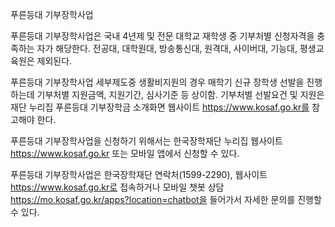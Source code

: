 푸른등대 기부장학사업


푸른등대 기부장학사업은 국내 4년제 및 전문 대학교 재학생 중 기부처별 신청자격을 충족하는 자가 해당한다. 전공대, 대학원대, 방송통신대, 원격대, 사이버대, 기능대, 평생교육원은 제외된다.


푸른등대 기부장학사업 세부제도중 생활비지원의 경우 매학기 신규 장학생 선발을 진행하는데 기부처별 지원금액, 지원기간, 심사기준 등 상이함. 기부처별 선발요건 및 지원은 재단 누리집 푸른등대 기부장학금 소개화면 웹사이트 https://www.kosaf.go.kr를 참고해야 한다.


푸른등대 기부장학사업을 신청하기 위해서는 한국장학재단 누리집 웹사이트 https://www.kosaf.go.kr 또는 모바일 앱에서 신청할 수 있다.


푸른등대 기부장학사업은 한국장학재단 연락처(1599-2290), 웹사이트 https://www.kosaf.go.kr로 접속하거나 모바일 챗봇 상담 https://mo.kosaf.go.kr/apps?location=chatbot을 들어가서 자세한 문의를 진행할 수 있다.
